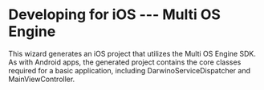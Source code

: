 # 	Developing for iOS  --- Multi OS Engine

This wizard generates an iOS project that utilizes the Multi OS Engine SDK. As with Android apps, the generated project contains the core classes required for a basic application, including DarwinoServiceDispatcher and MainViewController. 
